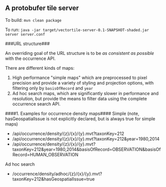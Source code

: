 ## A protobufer tile server

To build: ```mvn clean package```

To run: ```java -jar target/vectortile-server-0.1-SNAPSHOT-shaded.jar server server.conf```

###URL structure###
 
An overriding goal of the URL structure is to be _as consistent as possible_ with the occurrence API.  

There are different kinds of maps:
  1. High performance "simple maps" which are preprocessed to pixel precision and provide a variety of styling and projection options, with filtering only by ```basisOfRecord``` and ```year```
  2. Ad hoc search maps, which are significantly slower in performance and resolution, but provide the means to filter data using the complete occurrence search API.  

####1. Examples for occurrence density maps####
Simple (note, hasGeospatialIssue is not explicitly declared, but is always true for simple maps)
  - /api/occurrence/density/{z}/{x}/{y}.mvt?taxonKey=212
  - /api/occurrence/density/{z}/{x}/{y}.mvt?taxonKey=212&year=1980,2014
  - /api/occurrence/density/{z}/{x}/{y}.mvt?taxonKey=212&year=1980,2014&basisOfRecord=OBSERVATION&basisOfRecord=HUMAN_OBSERVATION    

Ad hoc search
  - /occurrence/density/adhoc/{z}/{x}/{y}.mvt?taxonKey=212&hasGeospatialIssue=true
